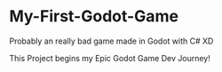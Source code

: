 # My-First-Godot-Game
Probably an really bad game made in Godot with C# XD

This Project begins my Epic Godot Game Dev Journey! 
